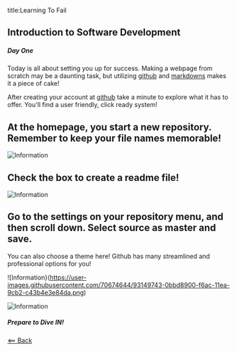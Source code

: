 title:Learning To Fail
## Introduction to Software Development 
##### Day One

Today is all about setting you up for success. Making a webpage from scratch may be a daunting task, but utilizing [github](https://github.com/) and [markdowns](https://guides.github.com/features/mastering-markdown/) makes it a piece of cake!

After creating your account at [github](https://github.com/) take a minute to explore what it has to offer. You'll find a user friendly, click ready system!

## At the homepage, you start a new repository. Remember to keep your file names memorable!


![Information](https://user-images.githubusercontent.com/70674644/93148614-1f1b2500-f6a9-11ea-92c9-4b29c1f2b06a.png)

## Check the box to create a readme file!

![Information](https://user-images.githubusercontent.com/70674644/93149309-d3697b00-f6aa-11ea-8954-43fa04c7bd49.png)

## Go to the settings on your repository menu, and then scroll down. Select source as master and save. 

You can also choose a theme here! Github has many streamlined and professional options for you!

![Information}(https://user-images.githubusercontent.com/70674644/93149743-0bbd8900-f6ac-11ea-9cb2-c43b4e3e84da.png)

![Information](https://user-images.githubusercontent.com/70674644/93149757-0f511000-f6ac-11ea-9363-1ed9c85f8bfa.png)


##### Prepare to Dive IN!



[<== Back](README.md)
